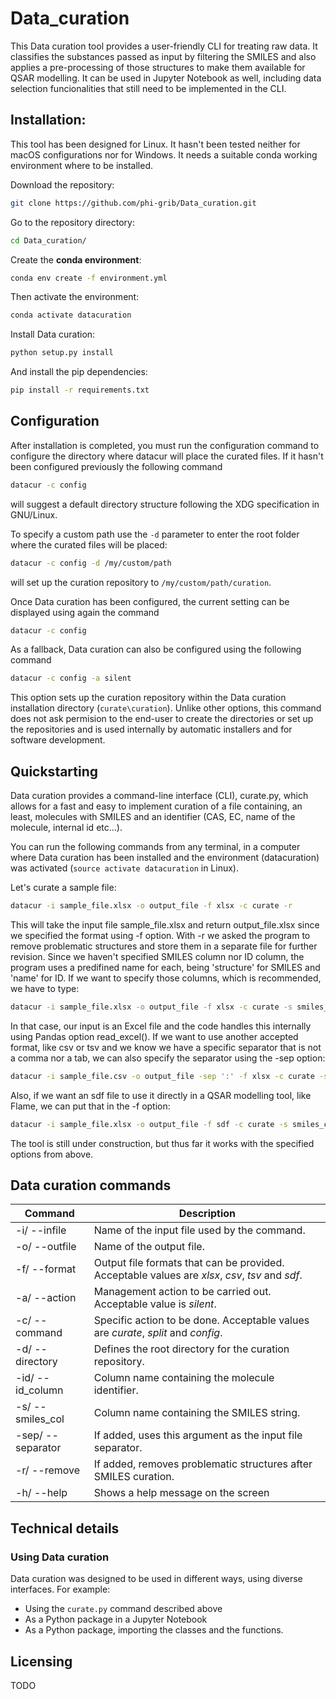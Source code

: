 # Data_curation

This Data curation tool provides a user-friendly CLI for treating raw data. It classifies the substances passed as input by filtering the SMILES and also applies a pre-processing of those structures to make them available for QSAR modelling.
It can be used in Jupyter Notebook as well, including data selection funcionalities that still need to be implemented in the CLI.


## Installation:

This tool has been designed for Linux. It hasn't been tested neither for macOS configurations nor for Windows. 
It needs a suitable conda working environment where to be installed. 

Download the repository:

```bash
git clone https://github.com/phi-grib/Data_curation.git
```

Go to the repository directory:

```bash
cd Data_curation/
```

Create the **conda environment**:
```bash
conda env create -f environment.yml
```

Then activate the environment:

```bash
conda activate datacuration
```

Install Data curation:

```bash
python setup.py install
```

And install the pip dependencies:

``` bash
pip install -r requirements.txt
```

## Configuration

After installation is completed, you must run the configuration command to configure the directory where datacur will place the curated files. If it hasn't been configured previously the following command

```bash
datacur -c config
```
will suggest a default directory structure following the XDG specification in GNU/Linux.

To specify a custom path use the `-d` parameter to enter the root folder where the curated files will be placed:

```bash
datacur -c config -d /my/custom/path
```
will set up the curation repository to `/my/custom/path/curation`. 

Once Data curation has been configured, the current setting can be displayed using again the command 

```bash
datacur -c config
```

As a fallback, Data curation can also be configured using the following command

```bash
datacur -c config -a silent
```

This option sets up the curation repository within the Data curation installation directory (`curate\curation`). Unlike other options, this command does not ask permision to the end-user to create the directories or set up the repositories and is used internally by automatic installers and for software development. 

## Quickstarting

Data curation provides a command-line interface (CLI), curate.py, which allows for a fast and easy to implement curation of a file containing, an least, molecules with SMILES and an identifier (CAS, EC, name of the molecule, internal id etc...).

You can run the following commands from any terminal, in a computer where Data curation has been installed and the environment (datacuration) was activated (`source activate datacuration` in Linux).

Let's curate a sample file:

```sh
datacur -i sample_file.xlsx -o output_file -f xlsx -c curate -r
```

This will take the input file sample_file.xlsx and return output_file.xlsx since we specified the format using -f option. With -r we asked the program to remove problematic structures and store them in a separate file for further revision. Since we haven't specified SMILES column nor ID column, the program uses a predifined name for each, being 'structure' for SMILES and 'name' for ID. If we want to specify those columns, which is recommended, we have to type:

```sh
datacur -i sample_file.xlsx -o output_file -f xlsx -c curate -s smiles_colname -id id_colname -r
```

In that case, our input is an Excel file and the code handles this internally using Pandas option read_excel().
If we want to use another accepted format, like csv or tsv and we know we have a specific separator that is not a comma nor a tab, we can also specify the separator using the -sep option:

```sh
datacur -i sample_file.csv -o output_file -sep ':' -f xlsx -c curate -s smiles_colname -id id_colname -r
```

Also, if we want an sdf file to use it directly in a QSAR modelling tool, like Flame, we can put that in the -f option:

```sh
datacur -i sample_file.xlsx -o output_file -f sdf -c curate -s smiles_colname -id id_colname -r
```

The tool is still under construction, but thus far it works with the specified options from above.

## Data curation commands

| Command | Description |
| --- | --- |
| -i/ --infile |  Name of the input file used by the command. |
| -o/ --outfile | Name of the output file. |
| -f/ --format | Output file formats that can be provided. Acceptable values are *xlsx*, *csv*, *tsv* and *sdf*. |
| -a/ --action | Management action to be carried out. Acceptable value is *silent*. |
| -c/ --command | Specific action to be done. Acceptable values are *curate*, *split* and *config*. |
| -d/ --directory | Defines the root directory for the curation repository. |
| -id/ --id_column | Column name containing the molecule identifier. |
| -s/ --smiles_col | Column name containing the SMILES string. |
| -sep/ --separator | If added, uses this argument as the input file separator. |
| -r/ --remove | If added, removes problematic structures after SMILES curation. |
| -h/ --help | Shows a help message on the screen |

## Technical details


### Using Data curation

Data curation was designed to be used in different ways, using diverse interfaces. For example:
- Using the `curate.py` command described above
- As a Python package in a Jupyter Notebook
- As a Python package, importing the classes and the functions.

## Licensing

TODO
